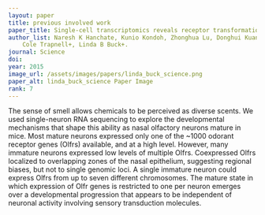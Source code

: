 ```yaml
---
layout: paper
title: previous involved work
paper_title: Single-cell transcriptomics reveals receptor transformations during olfactory neurogenesis
author_list: Naresh K Hanchate, Kunio Kondoh, Zhonghua Lu, Donghui Kuang, Xiaolan Ye, Xiaojie Qiu, Lior Pachter, 
    Cole Trapnell+, Linda B Buck+.
journal: Science
doi:
year: 2015
image_url: /assets/images/papers/linda_buck_science.png
paper_alt: linda_buck_science Paper Image
rank: 7
---
```



The sense of smell allows chemicals to be perceived as diverse scents. We used single-neuron RNA sequencing to explore 
the developmental mechanisms that shape this ability as nasal olfactory neurons mature in mice. Most mature neurons 
expressed only one of the ~1000 odorant receptor genes (Olfrs) available, and at a high level. However, many immature 
neurons expressed low levels of multiple Olfrs. Coexpressed Olfrs localized to overlapping zones of the nasal 
epithelium, suggesting regional biases, but not to single genomic loci. A single immature neuron could express Olfrs 
from up to seven different chromosomes. The mature state in which expression of Olfr genes is restricted to one per 
neuron emerges over a developmental progression that appears to be independent of neuronal activity involving sensory 
transduction molecules.